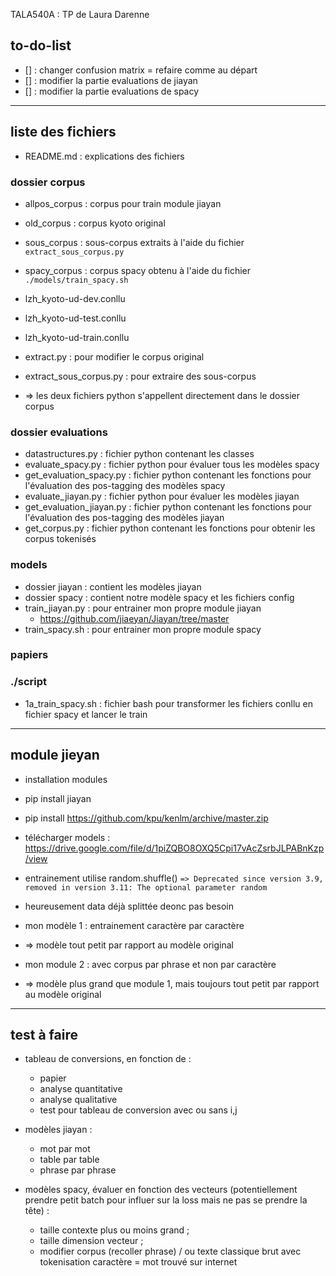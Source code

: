  TALA540A : TP de Laura Darenne

## to-do-list
- [] : changer confusion matrix = refaire comme au départ
- [] : modifier la partie evaluations de jiayan
- [] : modifier la partie evaluations de spacy

---

## liste des fichiers
- README.md : explications des fichiers

### dossier corpus
- allpos_corpus : corpus pour train module jiayan
- old_corpus : corpus kyoto original   
- sous_corpus : sous-corpus extraits à l'aide du fichier `extract_sous_corpus.py`
- spacy_corpus : corpus spacy obtenu à l'aide du fichier `./models/train_spacy.sh`

- lzh_kyoto-ud-dev.conllu
- lzh_kyoto-ud-test.conllu
- lzh_kyoto-ud-train.conllu  

- extract.py : pour modifier le corpus original
- extract_sous_corpus.py : pour extraire des sous-corpus
- => les deux fichiers python s'appellent directement dans le dossier corpus

### dossier evaluations
- datastructures.py : fichier python contenant les classes  
- evaluate_spacy.py : fichier python pour évaluer tous les modèles spacy
- get_evaluation_spacy.py : fichier python contenant les fonctions pour l'évaluation des pos-tagging des modèles spacy
- evaluate_jiayan.py : fichier python pour évaluer les modèles jiayan
- get_evaluation_jiayan.py : fichier python contenant les fonctions pour l'évaluation des pos-tagging des modèles jiayan
- get_corpus.py : fichier python contenant les fonctions pour obtenir les corpus tokenisés

### models
- dossier jiayan : contient les modèles jiayan
- dossier spacy : contient notre modèle spacy et les fichiers config
- train_jiayan.py : pour entrainer mon propre module jiayan
  - https://github.com/jiaeyan/Jiayan/tree/master
- train_spacy.sh : pour entrainer mon propre module spacy

### papiers

### ./script
- 1a_train_spacy.sh : fichier bash pour transformer les fichiers conllu en fichier spacy et lancer le train

---

## module jieyan
- installation modules
- pip install jiayan
- pip install https://github.com/kpu/kenlm/archive/master.zip
- télécharger models : https://drive.google.com/file/d/1piZQBO8OXQ5Cpi17vAcZsrbJLPABnKzp/view

- entrainement utilise random.shuffle() `=> Deprecated since version 3.9, removed in version 3.11: The optional parameter random`
- heureusement data déjà splittée  deonc pas besoin

- mon modèle 1 : entrainement caractère par caractère
- => modèle tout petit par rapport au modèle original

- mon module 2 : avec corpus par phrase et non par caractère
- => modèle plus grand que module 1, mais toujours tout petit par rapport au modèle original

---

## test à faire

- tableau de conversions, en fonction de :
  - papier
  - analyse quantitative
  - analyse qualitative
  - test pour tableau de conversion avec ou sans i,j

- modèles jiayan :
  - mot par mot
  - table par table
  - phrase par phrase

- modèles spacy, évaluer en fonction des vecteurs (potentiellement prendre petit batch pour influer sur la loss mais ne pas se prendre la tête) :
  - taille contexte plus ou moins grand ; 
  - taille dimension vecteur ; 
  - modifier corpus (recoller phrase) / ou texte classique brut avec tokenisation caractère = mot trouvé sur internet